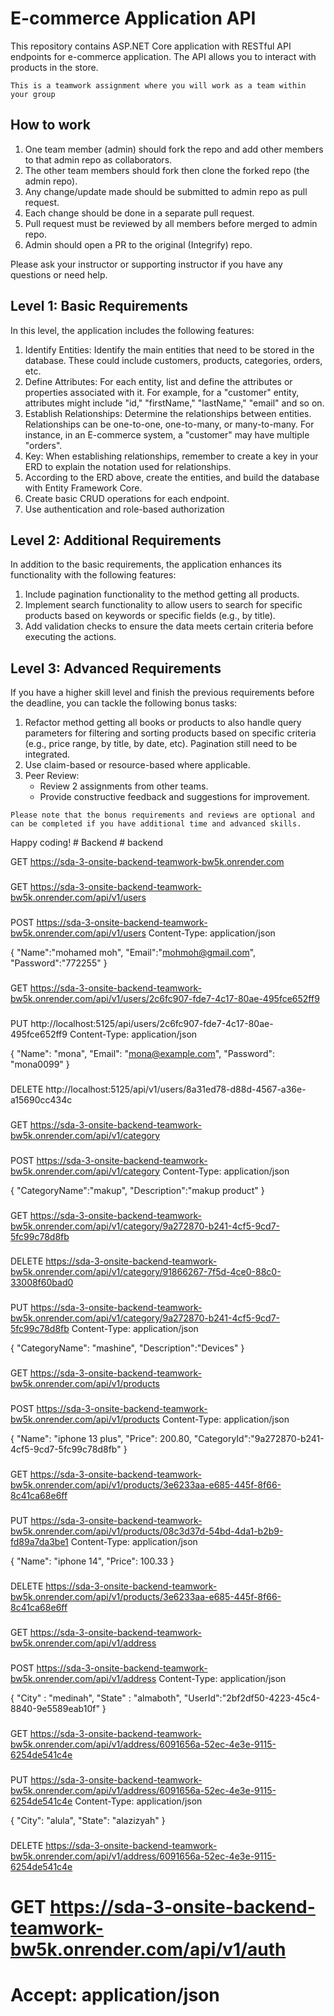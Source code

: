# E-commerce Application API

This repository contains ASP.NET Core application with RESTful API endpoints for e-commerce application. The API allows you to interact with products in the store.

`This is a teamwork assignment where you will work as a team within your group`

## How to work

1. One team member (admin) should fork the repo and add other members to that admin repo as collaborators.
2. The other team members should fork then clone the forked repo (the admin repo).
3. Any change/update made should be submitted to admin repo as pull request.
4. Each change should be done in a separate pull request.
5. Pull request must be reviewed by all members before merged to admin repo.
6. Admin should open a PR to the original (Integrify) repo.

Please ask your instructor or supporting instructor if you have any questions or need help.

## Level 1: Basic Requirements

In this level, the application includes the following features:

1. Identify Entities: Identify the main entities that need to be stored in the database. These could include customers, products, categories, orders, etc.
2. Define Attributes: For each entity, list and define the attributes or properties associated with it. For example, for a "customer" entity, attributes might include "id," "firstName," "lastName," "email" and so on.
3. Establish Relationships: Determine the relationships between entities. Relationships can be one-to-one, one-to-many, or many-to-many. For instance, in an E-commerce system, a "customer" may have multiple "orders".
4. Key: When establishing relationships, remember to create a key in your ERD to explain the notation used for relationships.
5. According to the ERD above, create the entities, and build the database with Entity Framework Core.
6. Create basic CRUD operations for each endpoint.
7. Use authentication and role-based authorization

## Level 2: Additional Requirements

In addition to the basic requirements, the application enhances its functionality with the following features:

1. Include pagination functionality to the method getting all products.
2. Implement search functionality to allow users to search for specific products based on keywords or specific fields (e.g., by title).
3. Add validation checks to ensure the data meets certain criteria before executing the actions.

## Level 3: Advanced Requirements

If you have a higher skill level and finish the previous requirements before the deadline, you can tackle the following bonus tasks:

1. Refactor method getting all books or products to also handle query parameters for filtering and sorting products based on specific criteria (e.g., price range, by title, by date, etc). Pagination still need to be integrated.
2. Use claim-based or resource-based where applicable.
3. Peer Review:
   - Review 2 assignments from other teams.
   - Provide constructive feedback and suggestions for improvement.

`Please note that the bonus requirements and reviews are optional and can be completed if you have additional time and advanced skills.`

Happy coding!
#   B a c k e n d 
 
 #   b a c k e n d 
 
 

GET https://sda-3-onsite-backend-teamwork-bw5k.onrender.com

###

GET https://sda-3-onsite-backend-teamwork-bw5k.onrender.com/api/v1/users

###

POST https://sda-3-onsite-backend-teamwork-bw5k.onrender.com/api/v1/users
Content-Type: application/json

{
"Name":"mohamed moh",
"Email":"mohmoh@gmail.com",
"Password":"772255"
}

###

GET https://sda-3-onsite-backend-teamwork-bw5k.onrender.com/api/v1/users/2c6fc907-fde7-4c17-80ae-495fce652ff9

###

PUT http://localhost:5125/api/users/2c6fc907-fde7-4c17-80ae-495fce652ff9
Content-Type: application/json

{
"Name": "mona",
"Email": "mona@example.com",
"Password": "mona0099"
}

###

DELETE http://localhost:5125/api/v1/users/8a31ed78-d88d-4567-a36e-a15690cc434c

###

GET https://sda-3-onsite-backend-teamwork-bw5k.onrender.com/api/v1/category

###

POST https://sda-3-onsite-backend-teamwork-bw5k.onrender.com/api/v1/category
Content-Type: application/json

{
"CategoryName":"makup",
"Description":"makup product"
}

###

GET https://sda-3-onsite-backend-teamwork-bw5k.onrender.com/api/v1/category/9a272870-b241-4cf5-9cd7-5fc99c78d8fb

###

DELETE https://sda-3-onsite-backend-teamwork-bw5k.onrender.com/api/v1/category/91866267-7f5d-4ce0-88c0-33008f60bad0

###

PUT https://sda-3-onsite-backend-teamwork-bw5k.onrender.com/api/v1/category/9a272870-b241-4cf5-9cd7-5fc99c78d8fb
Content-Type: application/json

{
"CategoryName": "mashine",
"Description":"Devices"
}

###

GET https://sda-3-onsite-backend-teamwork-bw5k.onrender.com/api/v1/products

###

POST https://sda-3-onsite-backend-teamwork-bw5k.onrender.com/api/v1/products
Content-Type: application/json

{
"Name": "iphone 13 plus",
"Price": 200.80,
"CategoryId":"9a272870-b241-4cf5-9cd7-5fc99c78d8fb"
}

###

GET https://sda-3-onsite-backend-teamwork-bw5k.onrender.com/api/v1/products/3e6233aa-e685-445f-8f66-8c41ca68e6ff

###

PUT https://sda-3-onsite-backend-teamwork-bw5k.onrender.com/api/v1/products/08c3d37d-54bd-4da1-b2b9-fd89a7da3be1
Content-Type: application/json

{
"Name": "iphone 14",
"Price": 100.33
}

###

DELETE https://sda-3-onsite-backend-teamwork-bw5k.onrender.com/api/v1/products/3e6233aa-e685-445f-8f66-8c41ca68e6ff

###

GET https://sda-3-onsite-backend-teamwork-bw5k.onrender.com/api/v1/address

###

POST https://sda-3-onsite-backend-teamwork-bw5k.onrender.com/api/v1/address
Content-Type: application/json

{
"City" : "medinah",
"State" : "almaboth",
"UserId":"2bf2df50-4223-45c4-8840-9e5589eab10f"
}

###

GET https://sda-3-onsite-backend-teamwork-bw5k.onrender.com/api/v1/address/6091656a-52ec-4e3e-9115-6254de541c4e

###

PUT https://sda-3-onsite-backend-teamwork-bw5k.onrender.com/api/v1/address/6091656a-52ec-4e3e-9115-6254de541c4e
Content-Type: application/json

{
"City": "alula",
"State": "alazizyah"
}

###

DELETE https://sda-3-onsite-backend-teamwork-bw5k.onrender.com/api/v1/address/6091656a-52ec-4e3e-9115-6254de541c4e

###

# GET https://sda-3-onsite-backend-teamwork-bw5k.onrender.com/api/v1/auth

# Accept: application/json
<!-- 
###

POST https://sda-3-onsite-backend-teamwork-bw5k.onrender.com/api/v1/auth/register
Content-Type: application/json

{
"name": "mona8877",
"email": "mona8877@gmail.com",
"password": "004433"
}

###

POST https://sda-3-onsite-backend-teamwork-bw5k.onrender.com/api/v1/auth/login
Content-Type: application/json

{
"email": "mona8877@gmail.com",
"password": "004433"
}

###

GET https://sda-3-onsite-backend-teamwork-bw5k.onrender.com/api/v1/users/profile
Authorization: Bearer eyJhbGciOiJIUzI1NiIsInR5cCI6IkpXVCJ9.eyJuYW1laWQiOiI0MjNmZjQ4Ni1jNDEzLTQ5MDYtYjBjNy1kMmMyOTkyMjMxZTkiLCJ1bmlxdWVfbmFtZSI6ImFsYWE5OSIsInJvbGUiOiJBZG1pbiIsIm5iZiI6MTcyODI5Mzk0MywiZXhwIjoxNzI4Mjk0MjQzLCJpYXQiOjE3MjgyOTM5NDMsImlzcyI6IkxvY2FsaG9zdElzc3VlciIsImF1ZCI6IkxvY2FsaG9zdEF1ZGllbmNlIn0.nVPhZdQsCycG-E9L9Wm7ns_3U7to6ROxbSK0fBf6dRw

###

GET https://sda-3-onsite-backend-teamwork-bw5k.onrender.com/api/v1/orders

###

POST https://sda-3-onsite-backend-teamwork-bw5k.onrender.com/api/v1/orders
Content-Type: application/json

{
"NameOrder": "iphone 14",
"Price": 100.33,
"UserId":"7118b8a2-d497-47ba-85ae-6fd83dc4d73c"
}

###

GET https://sda-3-onsite-backend-teamwork-bw5k.onrender.com/api/v1/orders/6e2c0cb4-9ef0-42cd-97fa-2d5c1e3ac829

###

DELETE https://sda-3-onsite-backend-teamwork-bw5k.onrender.com/api/v1/orders/5208c418-8167-46b8-949e-5446e380136e -->
